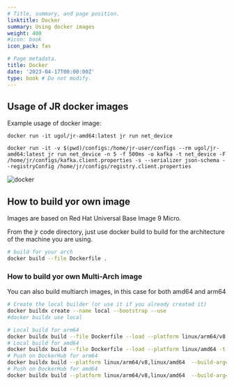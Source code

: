```yaml
---
# Title, summary, and page position.
linktitle: Docker
summary: Using docker images
weight: 400
#icon: book
icon_pack: fas

# Page metadata.
title: Docker
date: '2023-04-17T00:00:00Z'
type: book # Do not modify.
---
```


## Usage of JR docker images

Example usage of docker image:

```
docker run -it ugol/jr-amd64:latest jr run net_device
```

```
docker run -it -v $(pwd)/configs:/home/jr-user/configs --rm ugol/jr-amd64:latest jr run net_device -n 5 -f 500ms -o kafka -t net_device -F /home/jr/configs/kafka.client.properties -s --serializer json-schema --registryConfig /home/jr/configs/registry.client.properties
```
![docker](https://user-images.githubusercontent.com/89472/230502463-cb6faaf8-fcf1-48c4-a571-031d46725cc1.gif)

## How to build yor own image

Images are based on Red Hat Universal Base Image 9 Micro.

From the jr code directory, just use docker build to build for the architecture of the machine you are using.
```bash
# build for your arch 
docker build --file Dockerfile .
```

### How to build yor own Multi-Arch image

You can also build multiarch images, in this case for both amd64 and arm64

```bash
# Create the local builder (or use it if you already created it)
docker buildx create --name local --bootstrap --use
#docker buildx use local

# Local build for arm64
docker buildx build --file Dockerfile --load --platform linux/arm64/v8 -t YOURDOCKERHUBUSER:jr-arm64 .
# Local build for amd64
docker buildx build --file Dockerfile --load --platform linux/amd64 -t YOURDOCKERHUBUSER:jr-amd64 .
# Push on DockerHub for arm64
docker buildx build --platform linux/arm64/v8,linux/amd64  --build-arg=USER="$(whoami)" --build-arg="0.3.0"  --push -t YOURDOCKERHUBUSER/jr-arm64:latest .
# Push on DockerHub for amd64
docker buildx build --platform linux/arm64/v8,linux/amd64  --build-arg=USER="$(whoami)" --build-arg="0.3.0"  --push -t YOURDOCKERHUBUSER/jr-amd64:latest .
```

